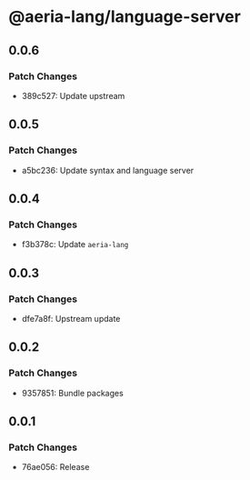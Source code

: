 # @aeria-lang/language-server

## 0.0.6

### Patch Changes

- 389c527: Update upstream

## 0.0.5

### Patch Changes

- a5bc236: Update syntax and language server

## 0.0.4

### Patch Changes

- f3b378c: Update `aeria-lang`

## 0.0.3

### Patch Changes

- dfe7a8f: Upstream update

## 0.0.2

### Patch Changes

- 9357851: Bundle packages

## 0.0.1

### Patch Changes

- 76ae056: Release
